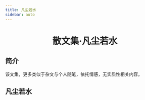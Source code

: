 ```yaml
---
title: 凡尘若水
sidebar: auto
---
```


# <center>散文集·凡尘若水</center>

## 简介

该文集，更多类似于杂文与个人随笔，依托情感，无实质性相关内容。

## 凡尘若水

